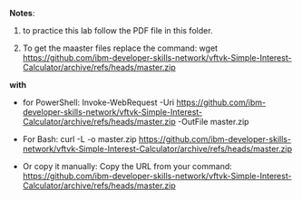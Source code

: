 **Notes**:
1. to practice this lab follow the PDF file in this folder.

2. To get the maaster files replace the command:
wget https://github.com/ibm-developer-skills-network/vftvk-Simple-Interest-Calculator/archive/refs/heads/master.zip

**with**
* for PowerShell:
Invoke-WebRequest -Uri https://github.com/ibm-developer-skills-network/vftvk-Simple-Interest-Calculator/archive/refs/heads/master.zip -OutFile master.zip

* For Bash:
curl -L -o master.zip https://github.com/ibm-developer-skills-network/vftvk-Simple-Interest-Calculator/archive/refs/heads/master.zip

* Or copy it manually:
Copy the URL from your command: https://github.com/ibm-developer-skills-network/vftvk-Simple-Interest-Calculator/archive/refs/heads/master.zip